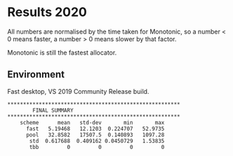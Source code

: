 # Results 2020

All numbers are normalised by the time taken for Monotonic, so a number < 0 means faster, a number > 0 means slower by that factor.

Monotonic is still the fastest allocator.

## Environment
Fast desktop, VS 2019 Community Release build.

```
*******************************************************
		FINAL SUMMARY
*******************************************************
    scheme      mean   std-dev       min       max
      fast   5.19468   12.1203  0.224707   52.9735
      pool   32.8582   17507.5  0.140893   1097.28
       std  0.617688  0.409162 0.0450729   1.53835
       tbb         0         0         0         0
```

